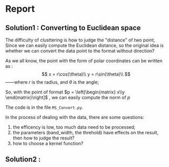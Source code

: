 # Report

## Solution1 : Converting to Euclidean space

The difficulty of clusttering is how to judge the "distance" of two point, Since we can easily compute the Euclidean distance, so the original idea is whether we can convert the data point to the format without direction?

As we all know, the point with the form of polar coordinates can be written as :
$$
x = r\cos(\theta)\\
y = r\sin(\theta)\\
$$
——where $r$ is the radius, and $\theta$ is the angle;

So, with the point of format $p = \left[\begin{matrix} x\\y \end{matrix}\right]$ , we can easily compute the norm of $p$

The code is in the file `MS_Convert.py`.



In the process of dealing with the data, there are some questions:

1. the efficency is low, too much data need to be processed;
2. the parameters (band_width, the threhold) have effects on the result, then how to judge the result?
3. how to choose a kernel function?

## Solution2 : 

